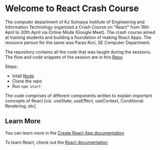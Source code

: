 # Welcome to React Crash Course
The computer department of KJ Somaiya Institute of Engineering and Information Technology organized a Crash Course on "React" from 16th April to 30th April via Online Mode (Google Meet). The crash course aimed at training students and building a foundation of making React Apps. The resource person for the same was Paras Kori, SE Computer Department.

The repository contains all the code that was taught during the sessions. The flow and code snippets of the session are in this [Repo](https://github.com/paras1729kori/React-Sessions)

Steps:
* Intall [Node](https://nodejs.org/en/download/)
* Clone the repo
* Run `npm start`

The code comprises of different components written to explain important comcepts of React [viz. useState, useEffect, useContext, Conditional Rendering, etc]

## Learn More
You can learn more in the [Create React App documentation](https://facebook.github.io/create-react-app/docs/getting-started)

To learn React, check out the [React documentation](https://reactjs.org/)
